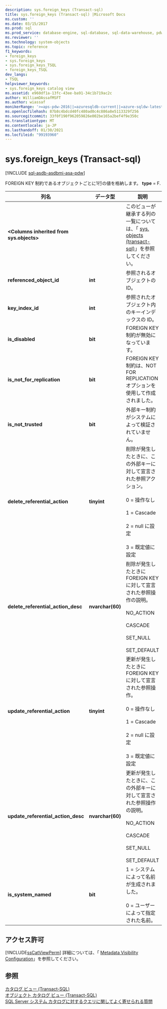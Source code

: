 ```yaml
---
description: sys.foreign_keys (Transact-sql)
title: sys.foreign_keys (Transact-sql) |Microsoft Docs
ms.custom: ''
ms.date: 03/15/2017
ms.prod: sql
ms.prod_service: database-engine, sql-database, sql-data-warehouse, pdw
ms.reviewer: ''
ms.technology: system-objects
ms.topic: reference
f1_keywords:
- foreign_keys
- sys.foreign_keys
- sys.foreign_keys_TSQL
- foreign_keys_TSQL
dev_langs:
- TSQL
helpviewer_keywords:
- sys.foreign_keys catalog view
ms.assetid: e960df1a-13fc-43ee-ba91-34c1b719ac2c
author: WilliamDAssafMSFT
ms.author: wiassaf
monikerRange: '>=aps-pdw-2016||=azuresqldb-current||=azure-sqldw-latest||>=sql-server-2016||>=sql-server-linux-2017||=azuresqldb-mi-current'
ms.openlocfilehash: 87b8c4bdcd40fc480ad0c4c886a8e5113329f256
ms.sourcegitcommit: 33f0f190f962059826e002be165a2bef4f9e350c
ms.translationtype: MT
ms.contentlocale: ja-JP
ms.lasthandoff: 01/30/2021
ms.locfileid: "99193960"
---
```

# <a name="sysforeign_keys-transact-sql"></a>sys.foreign_keys (Transact-sql)
[!INCLUDE [sql-asdb-asdbmi-asa-pdw](../../includes/applies-to-version/sql-asdb-asdbmi-asa-pdw.md)]

  FOREIGN KEY 制約であるオブジェクトごとに1行の値を格納します。 **type** = F.  
  
|列名|データ型|説明|  
|-----------------|---------------|-----------------|  
|**\<Columns inherited from sys.objects>**||このビューが継承する列の一覧については、「 [sys. objects &#40;transact-sql&#41;](../../relational-databases/system-catalog-views/sys-objects-transact-sql.md)」を参照してください。|  
|**referenced_object_id**|**int**|参照されるオブジェクトの ID。|  
|**key_index_id**|**int**|参照されたオブジェクト内のキーインデックスの ID。|  
|**is_disabled**|**bit**|FOREIGN KEY 制約が無効になっています。|  
|**is_not_for_replication**|**bit**|FOREIGN KEY 制約は、NOT FOR REPLICATION オプションを使用して作成されました。|  
|**is_not_trusted**|**bit**|外部キー制約がシステムによって検証されていません。|  
|**delete_referential_action**|**tinyint**|削除が発生したときに、この外部キーに対して宣言された参照アクション。<br /><br /> 0 = 操作なし<br /><br /> 1 = Cascade<br /><br /> 2 = null に設定<br /><br /> 3 = 既定値に設定|  
|**delete_referential_action_desc**|**nvarchar(60)**|削除が発生したときに FOREIGN KEY に対して宣言された参照操作の説明。<br /><br /> NO_ACTION<br /><br /> CASCADE<br /><br /> SET_NULL<br /><br /> SET_DEFAULT|  
|**update_referential_action**|**tinyint**|更新が発生したときに FOREIGN KEY に対して宣言された参照操作。<br /><br /> 0 = 操作なし<br /><br /> 1 = Cascade<br /><br /> 2 = null に設定<br /><br /> 3 = 既定値に設定|  
|**update_referential_action_desc**|**nvarchar(60)**|更新が発生したときに、この外部キーに対して宣言された参照操作の説明。<br /><br /> NO_ACTION<br /><br /> CASCADE<br /><br /> SET_NULL<br /><br /> SET_DEFAULT|  
|**is_system_named**|**bit**|1 = システムによって名前が生成されました。<br /><br /> 0 = ユーザーによって指定された名前。|  
  
## <a name="permissions"></a>アクセス許可  
 [!INCLUDE[ssCatViewPerm](../../includes/sscatviewperm-md.md)] 詳細については、「 [Metadata Visibility Configuration](../../relational-databases/security/metadata-visibility-configuration.md)」を参照してください。  
  
## <a name="see-also"></a>参照  
 [カタログ ビュー &#40;Transact-SQL&#41;](../../relational-databases/system-catalog-views/catalog-views-transact-sql.md)   
 [オブジェクト カタログ ビュー &#40;Transact-SQL&#41;](../../relational-databases/system-catalog-views/object-catalog-views-transact-sql.md)   
 [SQL Server システム カタログに対するクエリに関してよく寄せられる質問](../../relational-databases/system-catalog-views/querying-the-sql-server-system-catalog-faq.md)  
  
  
